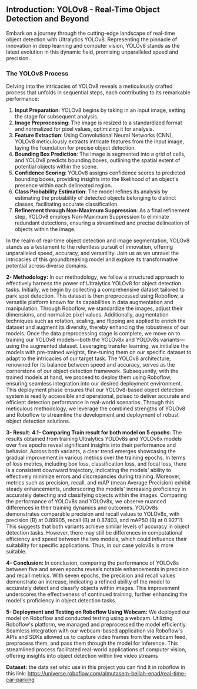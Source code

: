 
## Introduction: YOLOv8 - Real-Time Object Detection and Beyond

Embark on a journey through the cutting-edge landscape of real-time object detection with Ultralytics YOLOv8. Representing the pinnacle of innovation in deep learning and computer vision, YOLOv8 stands as the latest evolution in this dynamic field, promising unparalleled speed and precision.

### The YOLOv8 Process

Delving into the intricacies of YOLOv8 reveals a meticulously crafted process that unfolds in sequential steps, each contributing to its remarkable performance:

1. **Input Preparation**: YOLOv8 begins by taking in an input image, setting the stage for subsequent analysis.
2. **Image Preprocessing**: The image is resized to a standardized format and normalized for pixel values, optimizing it for analysis.
3. **Feature Extraction**: Using Convolutional Neural Networks (CNN), YOLOv8 meticulously extracts intricate features from the input image, laying the foundation for precise object detection.
4. **Bounding Box Prediction**: The image is segmented into a grid of cells, and YOLOv8 predicts bounding boxes, outlining the spatial extent of potential objects within the scene.
5. **Confidence Scoring**: YOLOv8 assigns confidence scores to predicted bounding boxes, providing insights into the likelihood of an object's presence within each delineated region.
6. **Class Probability Estimation**: The model refines its analysis by estimating the probability of detected objects belonging to distinct classes, facilitating accurate classification.
7. **Refinement through Non-Maximum Suppression**: As a final refinement step, YOLOv8 employs Non-Maximum Suppression to eliminate redundant detections, ensuring a streamlined and precise delineation of objects within the image.

In the realm of real-time object detection and image segmentation, YOLOv8 stands as a testament to the relentless pursuit of innovation, offering unparalleled speed, accuracy, and versatility. Join us as we unravel the intricacies of this groundbreaking model and explore its transformative potential across diverse domains.

**2- Methodology:**
In our methodology, we follow a structured approach to effectively harness the power of 
Ultralytics YOLOv8 for object detection tasks. Initially, we begin by collecting a 
comprehensive dataset tailored to park spot detection. This dataset is then preprocessed 
using Roboflow, a versatile platform known for its capabilities in data augmentation and 
manipulation. Through Roboflow, we standardize the images, adjust their dimensions, and 
normalize pixel values. Additionally, augmentation techniques such as rotation, scaling, 
and flipping are applied to enrich the dataset and augment its diversity, thereby enhancing 
the robustness of our models.
Once the data preprocessing stage is complete, we move on to training our YOLOv8 
models—both the YOLOv8x and YOLOv8s variants—using the augmented dataset. 
Leveraging transfer learning, we initialize the models with pre-trained weights, fine-tuning 
them on our specific dataset to adapt to the intricacies of our target task. The YOLOv8 
architecture, renowned for its balance between speed and accuracy, serves as the 
cornerstone of our object detection framework. Subsequently, with the trained models at 
hand, we proceed to deploy them using Roboflow, ensuring seamless integration into our 
desired deployment environment. This deployment phase ensures that our YOLOv8-based 
object detection system is readily accessible and operational, poised to deliver accurate and 
efficient detection performance in real-world scenarios. Through this meticulous 
methodology, we leverage the combined strengths of YOLOv8 and Roboflow to streamline 
the development and deployment of robust object detection solutions.

**3- Result**:
**4.1- Comparing Train result for both model on 5 epochs**:
The results obtained from training Ultralytics YOLOv8s and YOLOv8x models over five 
epochs reveal significant insights into their performance and behavior. Across both 
variants, a clear trend emerges showcasing the gradual improvement in various metrics 
over the training epochs. In terms of loss metrics, including box loss, classification loss, 
and focal loss, there is a consistent downward trajectory, indicating the models' ability to 
effectively minimize errors and discrepancies during training. Moreover, metrics such as 
precision, recall, and mAP (mean Average Precision) exhibit steady enhancements, 
underscoring the models' increasing proficiency in accurately detecting and classifying 
objects within the images.
Comparing the performance of YOLOv8s and YOLOv8x, we observe nuanced 
differences in their training dynamics and outcomes. YOLOv8s demonstrates comparable 
precision and recall values to YOLOv8x, with precision (B) at 0.89905, recall (B) at 
0.87403, and mAP50 (B) at 0.92711. This suggests that both variants achieve similar 
levels of accuracy in object detection tasks. However, there may still be differences in 
computational efficiency and speed between the two models, which could influence their 
suitability for specific applications. Thus, in our case yolov8s is more suitable.

**4- Conclusion:**
In conclusion, comparing the performance of YOLOv8s between five and seven epochs 
reveals notable enhancements in precision and recall metrics. With seven epochs, the 
precision and recall values demonstrate an increase, indicating a refined ability of the 
model to accurately detect and classify objects within images. This improvement 
underscores the effectiveness of continued training, further enhancing the model's 
proficiency in object detection tasks.

**5- Deployment and Testing on Roboflow Using Webcam:**
We deployed our model on Roboflow and conducted testing using a webcam. Utilizing 
Roboflow's platform, we managed and preprocessed the model efficiently. Seamless 
integration with our webcam-based application via Roboflow's APIs and SDKs allowed us 
to capture video frames from the webcam feed, preprocess them, and pass them through the 
model for inference. This streamlined process facilitated real-world applications of 
computer vision, offering insights into object detection within live video streams


**Dataset:**
the data set whic use in this project you can find it in roboflow in this link: https://universe.roboflow.com/almutasem-bellah-enad/real-time-car-parking   
